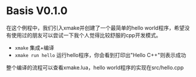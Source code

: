 # Basis V0.1.0 

在这个例程中，我们引入xmake并创建了一个最简单的hello world程序，希望没有使用过的朋友可以尝试一下我个人觉得比较舒服的cpp开发模式。

- `xmake` 集成+编译
- `xmake run hello` 运行hello程序，你会看到打印出"Hello C++"则表示成功

整个编译的流程可以查看xmake.lua，hello world程序的实现在src/hello.cpp
